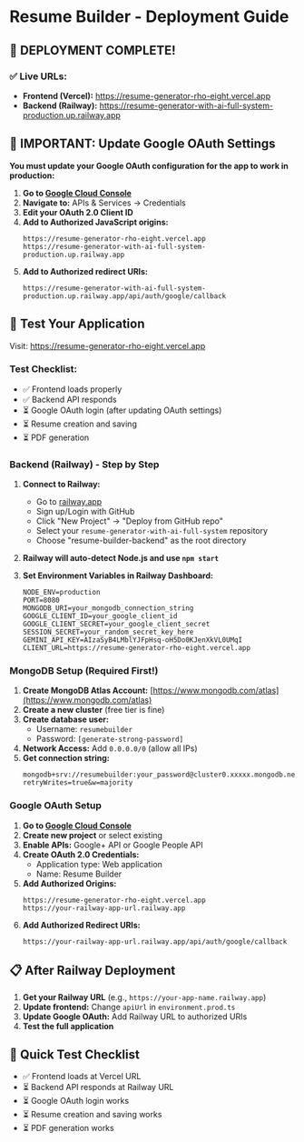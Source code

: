 # Resume Builder - Deployment Guide

## 🎉 **DEPLOYMENT COMPLETE!**

### **✅ Live URLs:**

- **Frontend (Vercel):** https://resume-generator-rho-eight.vercel.app
- **Backend (Railway):** https://resume-generator-with-ai-full-system-production.up.railway.app

## 🔧 **IMPORTANT: Update Google OAuth Settings**

**You must update your Google OAuth configuration for the app to work in production:**

1. **Go to [Google Cloud Console](https://console.cloud.google.com/)**
2. **Navigate to:** APIs & Services → Credentials
3. **Edit your OAuth 2.0 Client ID**
4. **Add to Authorized JavaScript origins:**
   ```
   https://resume-generator-rho-eight.vercel.app
   https://resume-generator-with-ai-full-system-production.up.railway.app
   ```
5. **Add to Authorized redirect URIs:**
   ```
   https://resume-generator-with-ai-full-system-production.up.railway.app/api/auth/google/callback
   ```

## 🚀 **Test Your Application**

Visit: https://resume-generator-rho-eight.vercel.app

### **Test Checklist:**

- ✅ Frontend loads properly
- ✅ Backend API responds
- ⏳ Google OAuth login (after updating OAuth settings)
- ⏳ Resume creation and saving
- ⏳ PDF generation

### Backend (Railway) - Step by Step

1. **Connect to Railway:**

   - Go to [railway.app](https://railway.app)
   - Sign up/Login with GitHub
   - Click "New Project" → "Deploy from GitHub repo"
   - Select your `resume-generator-with-ai-full-system` repository
   - Choose "resume-builder-backend" as the root directory

2. **Railway will auto-detect Node.js and use `npm start`**

3. **Set Environment Variables in Railway Dashboard:**
   ```
   NODE_ENV=production
   PORT=8080
   MONGODB_URI=your_mongodb_connection_string
   GOOGLE_CLIENT_ID=your_google_client_id
   GOOGLE_CLIENT_SECRET=your_google_client_secret
   SESSION_SECRET=your_random_secret_key_here
   GEMINI_API_KEY=AIzaSyB4LMblYJFpHsq-oH5Do0KJenXkVL0UMqI
   CLIENT_URL=https://resume-generator-rho-eight.vercel.app
   ```

### MongoDB Setup (Required First!)

1. **Create MongoDB Atlas Account:** [https://www.mongodb.com/atlas](https://www.mongodb.com/atlas)
2. **Create a new cluster** (free tier is fine)
3. **Create database user:**
   - Username: `resumebuilder`
   - Password: `[generate-strong-password]`
4. **Network Access:** Add `0.0.0.0/0` (allow all IPs)
5. **Get connection string:**
   ```
   mongodb+srv://resumebuilder:your_password@cluster0.xxxxx.mongodb.net/resume_builder?retryWrites=true&w=majority
   ```

### Google OAuth Setup

1. **Go to [Google Cloud Console](https://console.cloud.google.com/)**
2. **Create new project** or select existing
3. **Enable APIs:** Google+ API or Google People API
4. **Create OAuth 2.0 Credentials:**
   - Application type: Web application
   - Name: Resume Builder
5. **Add Authorized Origins:**
   ```
   https://resume-generator-rho-eight.vercel.app
   https://your-railway-app-url.railway.app
   ```
6. **Add Authorized Redirect URIs:**
   ```
   https://your-railway-app-url.railway.app/api/auth/google/callback
   ```

## 📋 After Railway Deployment

1. **Get your Railway URL** (e.g., `https://your-app-name.railway.app`)
2. **Update frontend:** Change `apiUrl` in `environment.prod.ts`
3. **Update Google OAuth:** Add Railway URL to authorized URIs
4. **Test the full application**

## 🔧 Quick Test Checklist

- ✅ Frontend loads at Vercel URL
- ⏳ Backend API responds at Railway URL
- ⏳ Google OAuth login works
- ⏳ Resume creation and saving works
- ⏳ PDF generation works
